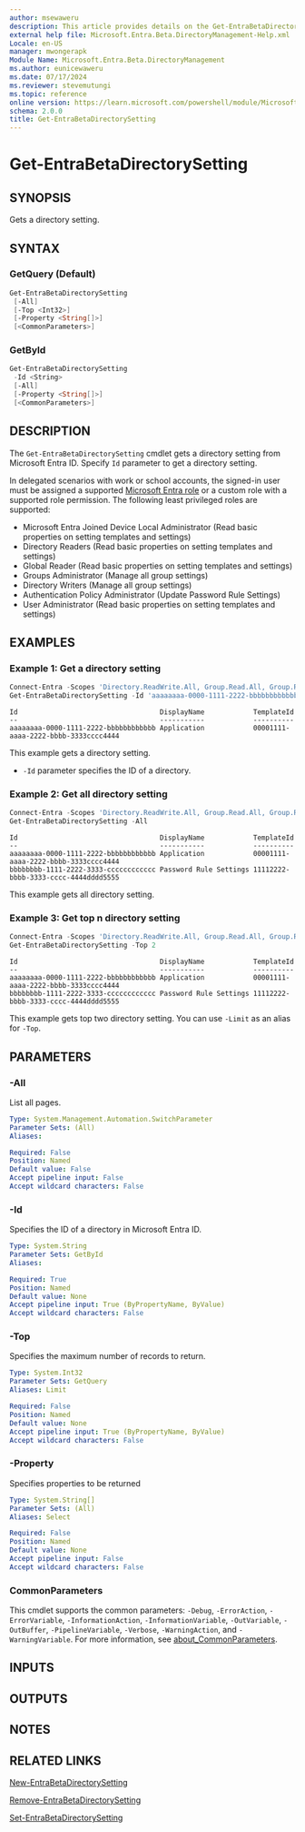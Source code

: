 ```yaml
---
author: msewaweru
description: This article provides details on the Get-EntraBetaDirectorySetting command.
external help file: Microsoft.Entra.Beta.DirectoryManagement-Help.xml
Locale: en-US
manager: mwongerapk
Module Name: Microsoft.Entra.Beta.DirectoryManagement
ms.author: eunicewaweru
ms.date: 07/17/2024
ms.reviewer: stevemutungi
ms.topic: reference
online version: https://learn.microsoft.com/powershell/module/Microsoft.Entra.Beta.DirectoryManagement/Get-EntraBetaDirectorySetting
schema: 2.0.0
title: Get-EntraBetaDirectorySetting
---
```


# Get-EntraBetaDirectorySetting

## SYNOPSIS

Gets a directory setting.

## SYNTAX

### GetQuery (Default)

```powershell
Get-EntraBetaDirectorySetting
 [-All]
 [-Top <Int32>]
 [-Property <String[]>]
 [<CommonParameters>]
```

### GetById

```powershell
Get-EntraBetaDirectorySetting
 -Id <String>
 [-All]
 [-Property <String[]>]
 [<CommonParameters>]
```

## DESCRIPTION

The `Get-EntraBetaDirectorySetting` cmdlet gets a directory setting from Microsoft Entra ID. Specify `Id` parameter to get a directory setting.

In delegated scenarios with work or school accounts, the signed-in user must be assigned a supported [Microsoft Entra role](https://learn.microsoft.com/entra/identity/role-based-access-control/permissions-reference) or a custom role with a supported role permission. The following least privileged roles are supported:

- Microsoft Entra Joined Device Local Administrator (Read basic properties on setting templates and settings)
- Directory Readers (Read basic properties on setting templates and settings)
- Global Reader (Read basic properties on setting templates and settings)
- Groups Administrator (Manage all group settings)
- Directory Writers (Manage all group settings)
- Authentication Policy Administrator (Update Password Rule Settings)
- User Administrator (Read basic properties on setting templates and settings)

## EXAMPLES

### Example 1: Get a directory setting

```powershell
Connect-Entra -Scopes 'Directory.ReadWrite.All, Group.Read.All, Group.ReadWrite.All'
Get-EntraBetaDirectorySetting -Id 'aaaaaaaa-0000-1111-2222-bbbbbbbbbbbb'
```

```Output
Id                                   DisplayName            TemplateId
--                                   -----------            ----------
aaaaaaaa-0000-1111-2222-bbbbbbbbbbbb Application            00001111-aaaa-2222-bbbb-3333cccc4444
```

This example gets a directory setting.

- `-Id` parameter specifies the ID of a directory.

### Example 2: Get all directory setting

```powershell
Connect-Entra -Scopes 'Directory.ReadWrite.All, Group.Read.All, Group.ReadWrite.All'
Get-EntraBetaDirectorySetting -All
```

```Output
Id                                   DisplayName            TemplateId
--                                   -----------            ----------
aaaaaaaa-0000-1111-2222-bbbbbbbbbbbb Application            00001111-aaaa-2222-bbbb-3333cccc4444
bbbbbbbb-1111-2222-3333-cccccccccccc Password Rule Settings 11112222-bbbb-3333-cccc-4444dddd5555
```

This example gets all directory setting.

### Example 3: Get top n directory setting

```powershell
Connect-Entra -Scopes 'Directory.ReadWrite.All, Group.Read.All, Group.ReadWrite.All'
Get-EntraBetaDirectorySetting -Top 2
```

```Output
Id                                   DisplayName            TemplateId
--                                   -----------            ----------
aaaaaaaa-0000-1111-2222-bbbbbbbbbbbb Application            00001111-aaaa-2222-bbbb-3333cccc4444
bbbbbbbb-1111-2222-3333-cccccccccccc Password Rule Settings 11112222-bbbb-3333-cccc-4444dddd5555
```

This example gets top two directory setting. You can use `-Limit` as an alias for `-Top`.

## PARAMETERS

### -All

List all pages.

```yaml
Type: System.Management.Automation.SwitchParameter
Parameter Sets: (All)
Aliases:

Required: False
Position: Named
Default value: False
Accept pipeline input: False
Accept wildcard characters: False
```

### -Id

Specifies the ID of a directory in Microsoft Entra ID.

```yaml
Type: System.String
Parameter Sets: GetById
Aliases:

Required: True
Position: Named
Default value: None
Accept pipeline input: True (ByPropertyName, ByValue)
Accept wildcard characters: False
```

### -Top

Specifies the maximum number of records to return.

```yaml
Type: System.Int32
Parameter Sets: GetQuery
Aliases: Limit

Required: False
Position: Named
Default value: None
Accept pipeline input: True (ByPropertyName, ByValue)
Accept wildcard characters: False
```

### -Property

Specifies properties to be returned

```yaml
Type: System.String[]
Parameter Sets: (All)
Aliases: Select

Required: False
Position: Named
Default value: None
Accept pipeline input: False
Accept wildcard characters: False
```

### CommonParameters

This cmdlet supports the common parameters: `-Debug`, `-ErrorAction`, `-ErrorVariable`, `-InformationAction`, `-InformationVariable`, `-OutVariable`, `-OutBuffer`, `-PipelineVariable`, `-Verbose`, `-WarningAction`, and `-WarningVariable`. For more information, see [about_CommonParameters](https://go.microsoft.com/fwlink/?LinkID=113216).

## INPUTS

## OUTPUTS

## NOTES

## RELATED LINKS

[New-EntraBetaDirectorySetting](New-EntraBetaDirectorySetting.md)

[Remove-EntraBetaDirectorySetting](Remove-EntraBetaDirectorySetting.md)

[Set-EntraBetaDirectorySetting](Set-EntraBetaDirectorySetting.md)
